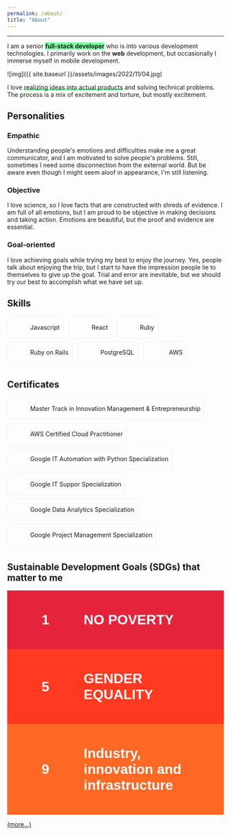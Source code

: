 ```yaml
---
permalink: /about/
title: "About"
---
```


<style>
.fr-class-skill-tag {
    display: inline-block;
    padding: 5.01px 8.35px;
    border-radius: 8.35px;
    border: 1.67px solid #eee;
    line-height: 40.08px;
    margin-bottom: 6.68px;
}
.fr-myicon {
    height: 33.4px;
    width: 33.4px;
}
.fr-myicon-img{
    background-repeat: no-repeat!important;
    background-size: contain!important;
    font-size: inherit;
    display: inline-block;
    margin: -0.1em 0.1em 0.1em;
    line-height: 1;
    vertical-align: middle;
}
.em{
    font-weight: bold;
    animation: color 5s infinite linear;
}
@keyframes color {
  0%   { background: #74ff9a; }
  30%  { background: #74f2ff7d; }
  50%  { background: #74ff9a; }
  80%  { background: #ffe9747d; }
  100% { background: #74ff9a; }
}
.un {
  background: 
    linear-gradient(to right, #74ff9a, #74ff9a),    linear-gradient(to right, rgb(255 168 0), #ee5f5b, rgb(200 0 184));
  background-size: 100% 0.3em, 0 0.3em;
  background-position: 100% 100%, 0 100%;
  background-repeat: no-repeat;
  transition: background-size 500ms;
}
.un:hover,
.un:focus {
  background-size: 0 0.3em, 100% 0.3em;
}
.divB {
    font-family: ProximaNova, sans-serif;
    color: white;
    font-size: 2rem;
    padding: 50px 80px;
    display: flex;
    align-items: center;
    font-weight: 700;
  }
.divB span:first-child {
      margin-right: 80px;
    }

  /* Styles for mobile devices (screen width <= 480px) */
  @media (max-width: 480px) {
    .divB {
      font-size: 1.5rem;
      padding: 20px;
    }
    .divB span:first-child {
      font-size: 1em;
      padding: 10px;
      margin-right: 20px;
    }
    .divB span:last-child {
      font-size: 0.8em;
      letter-spacing: .06rem;
      line-height: 1.1;
    }
  }
</style>

---

I am a senior <span class="em">full-stack developer</span> who is into various development technologies. I primarily work on the **web** development, but occasionally I immerse myself in mobile development.

![img]({{ site.baseurl }}/assets/images/2022/11/04.jpg)

I love <span class="un">realizing ideas into actual products</span> and solving technical problems. The process is a mix of excitement and torture, but mostly excitement.

## Personalities
### Empathic
Understanding people's emotions and difficulties make me a great communicator, and I am motivated to solve people's problems. Still, sometimes I need some disconnection from the external world. But be aware even though I might seem aloof in appearance, I'm still listening.

### Objective
I love science, so I love facts that are constructed with shreds of evidence. I am full of all emotions, but I am proud to be objective in making decisions and taking action. Emotions are beautiful, but the proof and evidence are essential.

### Goal-oriented
I love achieving goals while trying my best to enjoy the journey. Yes, people talk about enjoying the trip, but I start to have the impression people lie to themselves to give up the goal. Trial and error are inevitable, but we should try our best to accomplish what we have set up.

## Skills

<span class="fr-class-skill-tag"><span class="fr-myicon  fr-myicon-img" style="background: url(https://i0.wp.com/cdn-icons-png.flaticon.com/512/5968/5968292.png?w=100);"><span class="fr-icon-space-wrapper">&nbsp;</span></span>&nbsp; Javascript</span>&nbsp; &nbsp;<span class="fr-class-skill-tag"><span class="fr-myicon   fr-myicon-img" style="background: url(https://spa-assets.cakeresume.com/assets/editor/icons/color/devicon/react.svg);"><span class="fr-icon-space-wrapper">&nbsp;</span></span>&nbsp; React</span>&nbsp; &nbsp;<span class="fr-class-skill-tag"><span class="fr-myicon   fr-myicon-img" style="background: url(https://i0.wp.com/upload.wikimedia.org/wikipedia/commons/thumb/7/73/Ruby_logo.svg/1200px-Ruby_logo.svg.png?w=100);"><span class="fr-icon-space-wrapper">&nbsp;</span></span>&nbsp; Ruby</span>&nbsp; &nbsp;<span class="fr-class-skill-tag"><span class="fr-myicon   fr-myicon-img" style="background: url(https://spa-assets.cakeresume.com/assets/editor/icons/color/devicon/rails.svg);"><span class="fr-icon-space-wrapper">&nbsp;</span></span>&nbsp; Ruby on Rails</span>&nbsp; &nbsp;<span class="fr-class-skill-tag"><span class="fr-myicon   fr-myicon-img" style="background: url(https://upload.wikimedia.org/wikipedia/commons/thumb/2/29/Postgresql_elephant.svg/120px-Postgresql_elephant.svg.png);"><span class="fr-icon-space-wrapper">&nbsp;</span></span>&nbsp; PostgreSQL</span>&nbsp; &nbsp;<span class="fr-class-skill-tag"><span class="fr-myicon   fr-myicon-img" style="background: url(https://media-exp1.licdn.com/dms/image/C560BAQE_4UwvNNtNTQ/company-logo_100_100/0/1640205885683?e=1675900800&v=beta&t=CuRLgjPzp942I-7GeCVXBOsm9O3x4OsUHApEsGytgUU);background-position-x: center;width: 40px;"><span class="fr-icon-space-wrapper">&nbsp;</span></span>&nbsp; AWS</span>&nbsp; &nbsp;

## Certificates

<span class="fr-class-skill-tag"><span class="fr-myicon  fr-myicon-img" style="background: url(https://media-exp1.licdn.com/dms/image/C510BAQFHT6p77J76aA/company-logo_100_100/0/1519888899260?e=1675900800&v=beta&t=kbNYIdU5Dz1_eHQzsmFvXTgNOkr_dAVExT9RG4bmeos);"><span class="fr-icon-space-wrapper">&nbsp;</span></span>&nbsp; Master Track in Innovation Management & Entrepreneurship</span><span class="fr-class-skill-tag"><span class="fr-myicon   fr-myicon-img" style="background: url(https://media-exp1.licdn.com/dms/image/C560BAQE_4UwvNNtNTQ/company-logo_100_100/0/1640205885683?e=1675900800&v=beta&t=CuRLgjPzp942I-7GeCVXBOsm9O3x4OsUHApEsGytgUU);"><span class="fr-icon-space-wrapper">&nbsp;</span></span>&nbsp; AWS Certified Cloud Practitioner</span><span class="fr-class-skill-tag"><span class="fr-myicon   fr-myicon-img" style="background: url(https://i0.wp.com/assets.stickpng.com/images/5847f9cbcef1014c0b5e48c8.png?w=100);"><span class="fr-icon-space-wrapper">&nbsp;</span></span>&nbsp; Google IT Automation with Python Specialization</span><span class="fr-class-skill-tag"><span class="fr-myicon   fr-myicon-img" style="background: url(https://i0.wp.com/assets.stickpng.com/images/5847f9cbcef1014c0b5e48c8.png?w=100);"><span class="fr-icon-space-wrapper">&nbsp;</span></span>&nbsp; Google IT Suppor Specialization</span><span class="fr-class-skill-tag"><span class="fr-myicon   fr-myicon-img" style="background: url(https://i0.wp.com/assets.stickpng.com/images/5847f9cbcef1014c0b5e48c8.png?w=100);"><span class="fr-icon-space-wrapper">&nbsp;</span></span>&nbsp; Google Data Analytics Specialization</span><span class="fr-class-skill-tag"><span class="fr-myicon   fr-myicon-img" style="background: url(https://i0.wp.com/assets.stickpng.com/images/5847f9cbcef1014c0b5e48c8.png?w=100);"><span class="fr-icon-space-wrapper">&nbsp;</span></span>&nbsp; Google Project Management Specialization</span>


## Sustainable Development Goals (SDGs) that matter to me

<div class="divB" style="background: #e5243b;">
  <span>1</span>
  <span>NO POVERTY</span>
</div>
<div class="divB" style="background: #ff3a21;">
  <span>5</span>
  <span>GENDER EQUALITY</span>
</div>
<div class="divB" style="background: #fd6925">
  <span>9</span>
  <span>Industry, innovation and infrastructure</span>
</div>


[(more...)](https://www.undp.org/european-union/sustainable-development-goals?utm_source=EN&utm_medium=GSR&utm_content=US_UNDP_PaidSearch_Brand_English&utm_campaign=CENTRAL&c_src=CENTRAL&c_src2=GSR&gclid=Cj0KCQiA4OybBhCzARIsAIcfn9ktRcnHB6K-85q-8uCkehODtHIPVwiMI8FAoIeb68gg-rxPkXHlHBEaAkViEALw_wcB)
